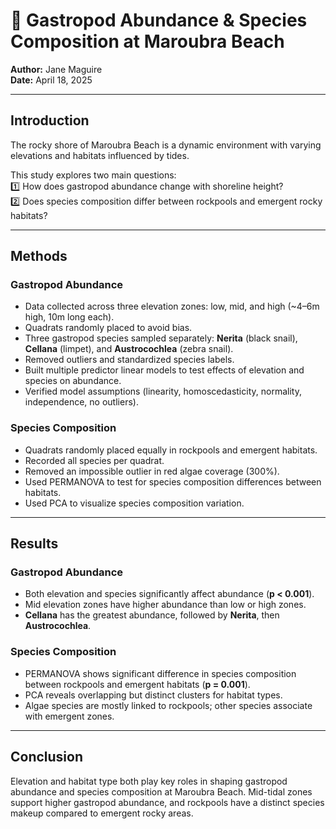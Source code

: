 # 🐚 Gastropod Abundance & Species Composition at Maroubra Beach

**Author:** Jane Maguire  
**Date:** April 18, 2025

---

## Introduction

The rocky shore of Maroubra Beach is a dynamic environment with varying elevations and habitats influenced by tides.  

This study explores two main questions:  
1️⃣ How does gastropod abundance change with shoreline height?  
2️⃣ Does species composition differ between rockpools and emergent rocky habitats?

---

## Methods

### Gastropod Abundance

- Data collected across three elevation zones: low, mid, and high (~4–6m high, 10m long each).  
- Quadrats randomly placed to avoid bias.  
- Three gastropod species sampled separately: **Nerita** (black snail), **Cellana** (limpet), and **Austrocochlea** (zebra snail).  
- Removed outliers and standardized species labels.  
- Built multiple predictor linear models to test effects of elevation and species on abundance.  
- Verified model assumptions (linearity, homoscedasticity, normality, independence, no outliers).

### Species Composition

- Quadrats randomly placed equally in rockpools and emergent habitats.  
- Recorded all species per quadrat.  
- Removed an impossible outlier in red algae coverage (300%).  
- Used PERMANOVA to test for species composition differences between habitats.  
- Used PCA to visualize species composition variation.

---

## Results

### Gastropod Abundance

- Both elevation and species significantly affect abundance (**p < 0.001**).  
- Mid elevation zones have higher abundance than low or high zones.  
- **Cellana** has the greatest abundance, followed by **Nerita**, then **Austrocochlea**.

### Species Composition

- PERMANOVA shows significant difference in species composition between rockpools and emergent habitats (**p = 0.001**).  
- PCA reveals overlapping but distinct clusters for habitat types.  
- Algae species are mostly linked to rockpools; other species associate with emergent zones.

---

## Conclusion

Elevation and habitat type both play key roles in shaping gastropod abundance and species composition at Maroubra Beach. Mid-tidal zones support higher gastropod abundance, and rockpools have a distinct species makeup compared to emergent rocky areas.

